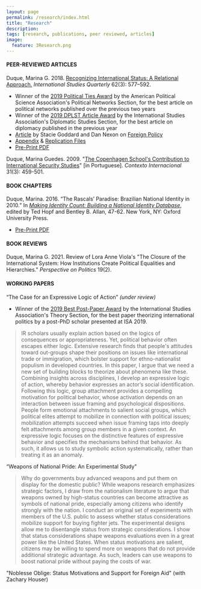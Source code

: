 ```yaml
---
layout: page
permalink: /research/index.html
title: "Research"
description:
tags: [research, publications, peer reviewed, articles]
image:
  feature: 3Research.png
---
```


#### PEER-REVIEWED ARTICLES

Duque, Marina G. 2018. <a href="https://doi.org/10.1093/isq/sqy001" target="_blank">Recognizing International Status: A Relational Approach.</a> _International Studies Quarterly_ 62(3): 577–592.

- Winner of the <a href="https://www.apsanet.org/section-41-The-Political-Ties-Award" target="_blank">2019 Political Ties Award</a> by the American Political Science Association's Political Networks Section, for the best article on political networks published over the previous two years
- Winner of the <a href="https://www.isanet.org/Programs/Awards/DPLST-Article" target="_blank">2019 DPLST Article Award</a> by the International Studies Association's Diplomatic Studies Section, for the best article on diplomacy published in the previous year
- <a href="https://foreignpolicy.com/2018/06/21/kim-jong-un-gets-to-sit-at-the-cool-table-now/" target="_blank">Article</a> by Stacie Goddard and Dan Nexon on <a href="https://foreignpolicy.com/" target="_blank">Foreign Policy</a>
- <a href="../pdf/DuqueOnlineAppendix.pdf" target="_blank">Appendix</a> & <a href="https://doi.org/10.7910/DVN/4K7SQC" target="_blank">Replication Files</a>
- <a href="../pdf/DuqueRecognizingStatus.pdf" target="_blank">Pre-Print PDF</a>

Duque, Marina Guedes. 2009. "<a href="http://www.scielo.br/pdf/cint/v31n3/v31n3a03.pdf" target="_blank">The Copenhagen School's Contribution to International Security Studies</a>" [in Portuguese]. _Contexto Internacional_ 31(3): 459-501.


#### BOOK CHAPTERS

Duque, Marina. 2016. “The Rascals’ Paradise: Brazilian National Identity in 2010.” In <a href="https://global.oup.com/academic/product/making-identity-count-9780190255473?cc=us&lang=en&" target="_blank">_Making Identity Count: Building a National Identity Database_</a>, edited by Ted Hopf and Bentley B. Allan, 47-62. New York, NY: Oxford University Press.

- <a href="../pdf/Brazil_2010.pdf" target="_blank">Pre-Print PDF</a>


#### BOOK REVIEWS

Duque, Marina G. 2021. Review of Lora Anne Viola's "The Closure of the International System: How Institutions Create Political Equalities and Hierarchies."  _Perspective on Politics_ 19(2).


#### WORKING PAPERS

“The Case for an Expressive Logic of Action” _(under review)_

- Winner of the <a href="https://www.isanet.org/Programs/Awards/THEORY-Conference-Post-PhD-Paper-Award" target="_blank">2019 Best Post-Paper Award</a> by the International Studies Association's Theory Section, for the best paper theorizing international politics by a post-PhD scholar presented at ISA 2019.

> IR scholars usually explain action based on the logics of consequences or appropriateness. Yet, political behavior often escapes either logic. Extensive research finds that people's attitudes toward out-groups shape their positions on issues like international trade or immigration, which bolster support for ethno-nationalist populism in developed countries. In this paper, I argue that we need a new set of building blocks to theorize about phenomena like these. Combining insights across disciplines, I develop an expressive logic of action, whereby behavior expresses an actor’s social identification. Following this logic, group attachment provides a compelling motivation for political behavior, whose activation depends on an interaction between issue framing and psychological dispositions. People form emotional attachments to salient social groups, which political elites attempt to mobilize in connection with political issues; mobilization attempts succeed when issue framing taps into deeply felt attachments among group members in a given context. An expressive logic focuses on the distinctive features of expressive behavior and specifies the mechanisms behind that behavior. As such, it allows us to study symbolic action systematically, rather than treating it as an anomaly.

“Weapons of National Pride: An Experimental Study"

> Why do governments buy advanced weapons and put them on display for the domestic public? While weapons research emphasizes strategic factors, I draw from the nationalism literature to argue that weapons owned by high-status countries can become attractive as symbols of national pride, especially among citizens who identify strongly with the nation. I conduct an original set of experiments with members of the U.S. public to assess whether status considerations mobilize support for buying fighter jets. The experimental designs allow me to disentangle status from strategic considerations. I show that status considerations shape weapons evaluations even in a great power like the United States. When status motivations are salient, citizens may be willing to spend more on weapons that do not provide additional strategic advantage. As such, leaders can use weapons to boost national pride without paying the costs of war.

"Noblesse Oblige: Status Motivations and Support for Foreign Aid" (with Zachary Houser)

